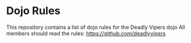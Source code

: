 Dojo Rules
==========

This repository contains a list of dojo rules for the Deadly Vipers dojo
All members should read the rules: https://github.com/deadlyvipers

